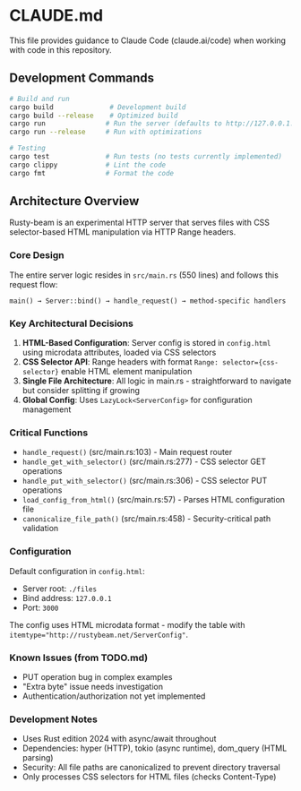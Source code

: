 # CLAUDE.md

This file provides guidance to Claude Code (claude.ai/code) when working with code in this repository.

## Development Commands

```bash
# Build and run
cargo build              # Development build
cargo build --release    # Optimized build
cargo run               # Run the server (defaults to http://127.0.0.1:3000)
cargo run --release     # Run with optimizations

# Testing
cargo test              # Run tests (no tests currently implemented)
cargo clippy            # Lint the code
cargo fmt               # Format the code
```

## Architecture Overview

Rusty-beam is an experimental HTTP server that serves files with CSS selector-based HTML manipulation via HTTP Range headers.

### Core Design

The entire server logic resides in `src/main.rs` (550 lines) and follows this request flow:
```
main() → Server::bind() → handle_request() → method-specific handlers
```

### Key Architectural Decisions

1. **HTML-Based Configuration**: Server config is stored in `config.html` using microdata attributes, loaded via CSS selectors
2. **CSS Selector API**: Range headers with format `Range: selector={css-selector}` enable HTML element manipulation
3. **Single File Architecture**: All logic in main.rs - straightforward to navigate but consider splitting if growing
4. **Global Config**: Uses `LazyLock<ServerConfig>` for configuration management

### Critical Functions

- `handle_request()` (src/main.rs:103) - Main request router
- `handle_get_with_selector()` (src/main.rs:277) - CSS selector GET operations
- `handle_put_with_selector()` (src/main.rs:306) - CSS selector PUT operations
- `load_config_from_html()` (src/main.rs:57) - Parses HTML configuration file
- `canonicalize_file_path()` (src/main.rs:458) - Security-critical path validation

### Configuration

Default configuration in `config.html`:
- Server root: `./files`
- Bind address: `127.0.0.1`
- Port: `3000`

The config uses HTML microdata format - modify the table with `itemtype="http://rustybeam.net/ServerConfig"`.

### Known Issues (from TODO.md)

- PUT operation bug in complex examples
- "Extra byte" issue needs investigation
- Authentication/authorization not yet implemented

### Development Notes

- Uses Rust edition 2024 with async/await throughout
- Dependencies: hyper (HTTP), tokio (async runtime), dom_query (HTML parsing)
- Security: All file paths are canonicalized to prevent directory traversal
- Only processes CSS selectors for HTML files (checks Content-Type)